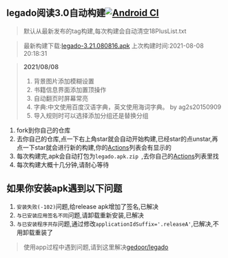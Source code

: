 ## legado阅读3.0自动构建[![Android CI](https://github.com/10bits/gedoor-Build/workflows/Android%20CI/badge.svg)](https://github.com/10bits/gedoor-Build/actions)

> 默认从最新发布的tag构建,每次构建会自动清空18PlusList.txt

> 最新构建下载:[legado-3.21.080816.apk](https://github.com/newdream8848/gedoor-Build/releases/download/legado-3.21.080816/legado-3.21.080816.apk) 上次构建时间:2021-08-08 20:18:31
<!--start-->
> **2021/08/08**
> 
> 1. 背景图片添加模糊设置
> 2. 书籍信息界面添加置顶操作
> 3. 自动翻页时屏幕常亮
> 4. 字典:中文使用百度汉语字典，英文使用海词字典。 by ag2s20150909
> 5. 导入规则时可以选择添加分组还是替换分组
<!--end-->
  
1. fork到你自己的仓库
2. 去你自己的仓库,点一下右上角star就会自动开始构建,已经star的点unstar,再点一下star就会进行新的构建,你的[Actions](https://github.com/10bits/gedoor-Build/actions)列表会有显示的
3. 每次构建完,apk会自动打包为`legado.apk.zip
`,去你自己的[Actions](https://github.com/10bits/gedoor-Build/actions)列表里找
4. 每次构建大概十几分钟,请耐心等待

## 如果你安装apk遇到以下问题

1. `安装失败(-102)`问题,给release apk增加了签名,已解决
2. `与已安装应用签名不同`问题,请卸载重新安装,已解决
3. `与已安装程序共存`问题,通过修改`applicationIdSuffix='.releaseA'`,已解决,不用卸载重装了
> 使用app过程中遇到问题,请到这里解决[gedoor/legado](https://github.com/gedoor/legado/issues)


